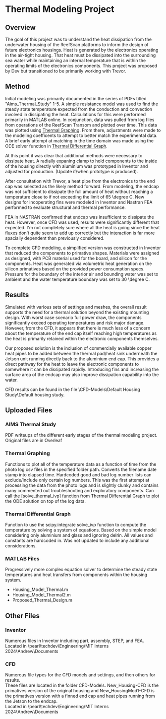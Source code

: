 # Thermal Modeling Project

## Overview
The goal of this project was to understand the heat dissipation from the underwater housing of the ReefScan platforms to inform the design of future electronics housings. Heat is generated by the electronics operating in the air-tight housing. That heat must be dissipated into the surrounding sea water while maintaining an internal temperature that is within the operating limits of the electronics components. This project was proposed by Dev but transitioned to be primarily working with Trevor.

## Method
Initial modeling was primarily documented in the series of PDFs titled "Aims_Thermal_Study" 1-5. A simple resistance model was used to find the steady state temperature expected from the conduction and convection involved in dissipating the heat. Calculations for this were performed primarily in MATLAB online. In conjunction, data was pulled from log files from operations of the ReefScan Transom and plotted over time. This data was plotted using [Thermal Graphing](ThermalGraphing.py). From there, adjustments were made to the modeling coefficents to attempt to better match the experimental data. A brief early attempt at matching in the time domain was made using the ODE solver function in [Thermal Differential Graph](ThermalDifferentialGraph.py).

At this point it was clear that additional methods were necessary to dissipate heat. A radially expaning clamp to hold components to the inside of the housing directly with aluminium was prototyped in Inventor and adjusted for production. (Update if/when prototype is produced).

After consultation with Trevor, a heat pipe from the electronics to the end cap was selected as the likely method forward. From modeling, the endcap was not sufficient to dissipate the full amount of heat without reaching a temperature close to if not exceeding the limit of 65 \degree C. New designs for incoperating fins were modeled in Inventor and Nastran FEA performed to evaluate structural and thermal performance.

FEA in NASTRAN confirmed that endcap was insufficient to dissipate the heat. However, once CFD was used, results were significantly different that expected. I'm not completely sure where all the heat is going since the heat fluxes don't quite seem to add up correctly but the interaction is far more spacially dependent than previously considered. 

To complete CFD modeling, a simplified version was constructed in Inventor that reduced the components to primative shapes. Materials were assigned as designed, with PCB material used for the board, and silicon for the components. Heat was generated via volumetric heat generation on the silicon primatives based on the provided power consumption specs. Pressure for the boundary of the interior air and bounding water was set to ambient and the water temperature boundary was set to 30 \degree C. 

## Results
Simulated with various sets of settings and meshes, the overall result supports the need for a thermal solution beyond the existing mounting design. With worst case scenario full power draw, the components significantly exceed operating temperatures and risk major damage. However, from the CFD, it appears that there is much less of a concern about the temperature of the end cap itself reaching high temperatures as the heat is primarily retained within the electronic components themselves.

Our proposed solution is the inclusion of commercially available copper heat pipes to be added between the thermal pad/heat sink underneath the Jetson unit running directly back to the aluminium end cap. This provides a direct pathway for the heat to leave the electronic components to somewhere it can be dissipated rapidly. Introducing fins and increasing the surface area of the endcap may also improve dissipation capability into the water.

CFD results can be found in the file \CFD-Models\Default Housing Study\Default housing study.

## Uploaded Files
### AIMS Thermal Study
PDF writeups of the different early stages of the thermal modeling project. Original files are in Overleaf

### Thermal Graphing
Functions to plot all of the temperature data as a function of time from the photo log csv files in the specified folder path. Converts the filename date stamp into elapsed time. Hardcoded good and bad log number lists can exclude/include only certain log numbers. This was the first attempt at processing the data from the photo logs and is slightly clunky and contains many commented out troubleshooting and exploratory components. Can call the [solve_thermal_ivp] function from Thermal Differential Graph to plot the ODE solution on top of the log data.

### Thermal Differential Graph
Function to use the scipy.integrate solve_ivp function to compute the temperature by solving a system of equations. Based on the simple model considering only aluminium and glass and ignoring delrin. All values and constants are hardcoded in. Was not updated to include any additional considerations.

### MATLAB Files
Progressively more complex equation solver to determine the steady state temperatures and heat transfers from components within the housing system.
- Housing_Model_Thermal.m
- Housing_Model_Thermal2.m
- Proposed_Thermal_Design.m

## Other Files
### Inventor
Numerous files in Inventor including part, assembly, STEP, and FEA.  
Located in \\pearl\techdev\Engineering\MIT Interns 2024\Andrew\Documents

### CFD
Numerous file types for the CFD models and settings, and then others for results.   
These files are located in the folder CFD-Models. New_Housing-CFD is the primatives version of the original housing and New_HousingMod1-CFD is the primatives version with a finned end cap and heat pipes running from the Jetson to the endcap.  
Located in \\pearl\techdev\Engineering\MIT Interns 2024\Andrew\Documents